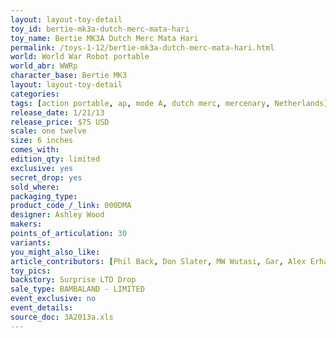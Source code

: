 ```yaml
---
layout: layout-toy-detail 
toy_id: bertie-mk3a-dutch-merc-mata-hari
toy_name: Bertie MK3A Dutch Merc Mata Hari
permalink: /toys-1-12/bertie-mk3a-dutch-merc-mata-hari.html
world: World War Robot portable
world_abr: WWRp
character_base: Bertie MK3
layout: layout-toy-detail
categories: 
tags: [action portable, ap, mode A, dutch merc, mercenary, Netherlands]
release_date: 1/21/13
release_price: $75 USD
scale: one twelve
size: 6 inches
comes_with: 
edition_qty: limited
exclusive: yes
secret_drop: yes
sold_where: 
packaging_type: 
product_code_/_link: 000DMA
designer: Ashley Wood
makers: 
points_of_articulation: 30
variants: 
you_might_also_like: 
article_contributors: [Phil Back, Don Slater, MW Wutasi, Gar, Alex Erhardt]
toy_pics: 
backstory: Surprise LTD Drop
sale_type: BAMBALAND - LIMITED
event_exclusive: no
event_details: 
source_doc: 3A2013a.xls
---
```

 